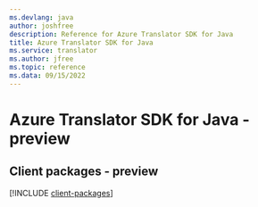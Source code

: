 ```yaml
---
ms.devlang: java
author: joshfree
description: Reference for Azure Translator SDK for Java
title: Azure Translator SDK for Java
ms.service: translator
ms.author: jfree
ms.topic: reference
ms.data: 09/15/2022
---
```

# Azure Translator SDK for Java - preview

## Client packages - preview
[!INCLUDE [client-packages](translator-client-index.md)]